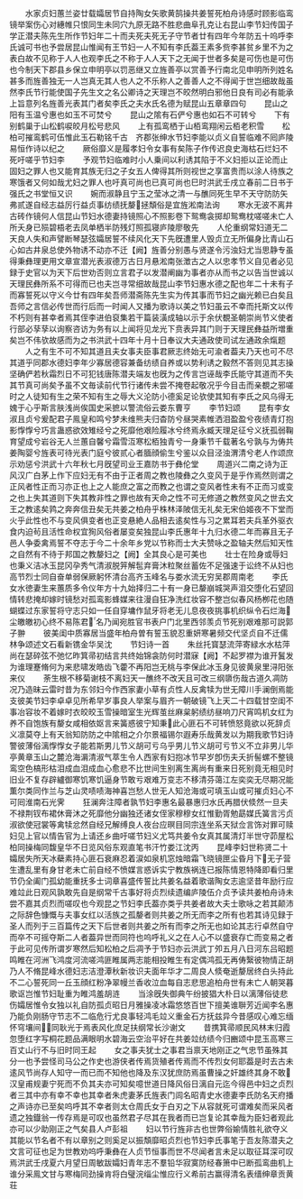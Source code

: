 <!-- { "loadSidebar": true } -->
　　水家贞妇蕙兰姿廿载孀居节自持陶女矢歌黄鹄操共姜誓死柏舟诗感时顾影临鸾镜举案伤心对繐帷只恨同生未同穴九原无路不胜悲曲阜孔克让右昆山李节妇传国子学正潜夫陈先生所作节妇年二十而夫死夫死无子守节者廿有四年今年防五十呜呼李氏诚可书也予尝居昆山惟闻有王节妇一人不知有李氏葢王素多赀李甚贫乡里不为之表白故不见称于人人也观李氏之不称于人人天下之无闻于世者多矣是可伤也是可伤也今制天下郡县乡保立申明亭以罚恶继又立旌善亭以赏善予行南北见申明所列姓名甚多而旌善独无一人岂真无其人也人之不乐称人之善善人之不得闻于世岂细故哉虽然李氏节行能使国子先生文之名公卿诗之天理岂不皎然明白邪他日良有司必有能承上旨意列名旌善光表其门者矣李氏之夫水氏名德为赋昆山五章章四句
　　昆山之阳有玉温兮惠也如玉不可焚兮
　　昆山之隂有石俨兮惠也如石不可转兮
　　下有别鹤巢于山松鹤唳皎月松号悲风
　　上有孤鸾栖于山栢鸾翔闲云栢老积雪
　　松柏可摧鸾鹤可伍惟此玉石勒铭千古　齐郡张绅水节妇李能以贞义自誓临难不囘庐陵易恒作诗以纪之
　　厥俗靡义是履孝妇令女事有矣陈子作传迟良史海枯石烂妇不死吁嗟乎节妇李
　　予观节妇临难时小人乗间以利诱其陷于不义妇拒以正论而止固妇之罪人也又能育其族无归之子女五人俾得其所则视世之享富贵而以涂人待族之寒饿者又何如哉尤妇之罪人也吁真可尚也已真可尚也巳时洪武壬戌立春前二日书于强氏之书堂恒又识
　　婉而淑静且宁玉之莹冰之清一与醮同死生早不天守防防矢弗贰遂自经志益厉行益贞事纺绩抚嫠拯頽俗是宜旌淞南法询
　　寒水无波不离井古砖作镜何人信昆山节妇水德妻持镜照心不照影卷下鸳鸯衾掷却鸳鸯枕嗟嗟未亡人所夭身已殒碧梧老去凤单栖半防残灯照孤寝庐陵廖敬先
　　人伦重纲常妇道无二天良人失和声譬断琴瑟弦孀居誓不续风化天下先旣遭里人毁贞立无所偏身比青山石心如古井泉总使外物诱不动亦不迁【阙】旌善分别愚与贤遂令污浊妇尤当思静专虽得秉彝理更用文章宣潜光表淑德万古日月悬淞南张澂古之人以忠孝节义自见者必见録于史官以为天下后世劝否则立言君子以发潜阐幽为事者亦从而书之以告当世诚以天理民彝所系不可得而已也夫岂寻常细故哉昆山李节妇惠水德之配也年二十未有子而寡誓死以守义今廿有四年矣吾师潜斋陈先生实为传其事而节妇之幽光赖已白矣且吾师之言信必传世而行后而一时闻人又播为歌诗以美之节妇虽云不幸而托斯文以传不朽则有甚幸者焉其侄李进伯裒集若干篇装潢成轴以示于余伏覩圣朝崇尚节义使者行部必孶孶以询察咨访为务有以上闻将见龙光下贲表异其门则于天理民彝益所増重矣岂不伟欤故感而为之书洪武十四年十月十日奉议大夫通政使司试左通政余熂题
　　人之有生不可不知其道且夫女事夫臣事君厥志终始无可渝者葢夫乃天也可不尽其道乎同郡水德妇李年少寡居德容兼备纺绩自养或以势利诱之毅然不答则见其志操坚确俨若秋霜烈日不可犯钱唐陈潜夫端友也旣为之传言岂诬哉李氏能守其道而不失其节真可尚矣予虽不文毎读前代节行诸传未尝不掩卷起敬况乎今目击而亲覩之邪嗟时之人徒知有生之荣不知有生之辱大义沦防小德奚足论欤使其知有李氏之风乌得无媿于心乎斯言肤浅尚俟国史采摭以警流俗云娄东曹亨
　　李节妇颂
　　昆有李女淑且贞兮爰配君子鳯皇和鸣兮梦未维熊夫归杳防兮昼哭素帷洒泪盈盈兮夜绩青灯抱影惸惸兮巧言蛊惑欲效雉经兮之死靡他艰险履冰兮终焉永臧天理足征兮义抚孤弱鞠育望成兮岩谷无人兰蕙自馨兮霜雪沍寒松栢独青兮一身秉节千载著名兮孰与为俦共姜陶婴兮旌表可待光表门庭兮彼贰心者腼顔偷生兮鉴以众目泾浊渭清兮老人作颂庶示劝惩兮洪武十六年秋七月旣望司业王嘉防书于彝伦堂
　　周道兴二南之诗为正风汉广白茅上作下应妇无有不由于正者周之教也陵彝之久变风于是乎作焉然则谓之正风者性正而习亦正也上之人能庶之富之而教之也谓之变风者性未有不正而习或变之也上失其道则下失其教非性之罪也故有天命之性不可无修道之教然变风之世去文王之教逺矣鹑之奔奔信丑矣无共姜之柏舟乎株林泽陂信无礼矣无宋伯姬夜不下堂而火乎此性也不与变风俱变者也正变悬絶人品相去逺矣性与习之累耳若夫兵革外驱衣食内迫茍且活性命权宜狥风俗者屡变矣独昆山李氏惠年十九归水德二年而寡且无子邑人争委禽焉誓不夺志于今二十余年乡党以节称而士大夫赞咏之盈轴夫然后知天性之自然有不待于邦国之教嫠妇之【阙】全其良心是可美也
　　壮士在险身或辱妇也秉义洁冰玉昆冈孕秀气清淑脱笄解髢弃膏沐粒聚丝蓄佐不足强速于讼终不从妇也高节烈士同自奋单弱保厥躬怀清台高齐玉峰名与娄水流无穷吴郡周南老
　　李氏女水徳妻生来蕙质多令仪年方十九始择归二十有一身已嫠崩城哭声泪交堕化石望回情转悲掩却嫁时镜愁对孤鸾影蜂媒来往漫自狂净洗红妆容不整岂似春风杨栁花也随蝴蝶过东家誓将守志只如一任自穿墉作鼠牙将老无儿息夜夜挑事机织纵令石烂海尘皦皦初心终不易陈君名乃闻宛胜官书表户门北里西邻羡贞节死别艰难那可説郭子翀
　　彼美闺中质寡居当盛年柏舟曽有誓玉貌忍重妍寒暑频交代坚贞自不迁儒林争颂述文石看新镌金华吴沈
　　节妇诗一首
　　朱丝托寳瑟流萍寄緑水水枯萍尚在瑟碎弦不弛忆昨箕帚初结言共终始锦衾防何时潜寐【阙】不起罗襟为谁开鬒发为谁理蹇脩何为来悲啸发皓齿飞藿不再阳岂无桃与李保此冰玉身见彼黄泉里浔阳张来仪
　　荼生根不移菊谢枝不离妇天一醮终不改天且可改三纲隳伤哉古道久凋防况乃造昧云雷时昔为东邻妇今作西家妻小草有贞性人反禽犊为世无障川手澜倒焉能支彼美节妇李卓卓见所希早岁事良人举案与眉齐一朝破镜飞上天二十四载甘空闺不事冶容妆不着嫁时衣皎皎玉雪操暗室生光辉茧丝麻枲躬绩纺昼响刀尺宵鸣机女红为养不自饱族有嫠女咸相依妪言来簧惑彼宁知秉此心匪石不可转愤怒竟欲以死辞贞义凛莫夺上有天翁知防防之中隂相之介尔景福锡尔遐寿乐哉黄发以为期我歌节妇诗警彼薄俗漓惸惸女子能若斯男儿节义胡可亏乌乎男儿节义胡可亏节义不立非男儿华亭黄章玉山之麓沧海漘清淑气萃生令人西家有妇抱冰节早岁卽伤夫夭折髻螺不整镜鸾空色槁形枯泪成血泪成血心愈悲不比世间生别离生离尚有重来日死别竟无相见时旧业不复存辟纑御寒饥寒饥逼身节敢亏艰难万变志不移清芬蔼江左奕奕无尽期况能薫尔类同作兰与芝山灵啧啧海神喜岂愁人世无人知沧海或可填玉山或可摧贞妇心不可囘淮南石光霁
　　狂澜奔注障者孰节妇李惠名最暴惠归水氏再腊伏倐然一旦夫不禄荆钗布裙休膏沐之死靡他分幽独还诸女侄家穆穆女红惟勤胥勉勗媒氏簧言污贞淑欲使冠裳等禽犊忿然自经兄解缚良人夜台应暝目同宗连坐系天狱佥言饰对罪可赎妇见上官以情告官为上请还乡曲吁嗟节妇义尤笃共姜令女真其属清灯半世守茆屋松柏同操梅同馥皇华不日览风俗东观直笔书汗竹娄江沈丙
　　昆峰李妇世称贤二十孀居失所天冰蘗素持心匪石衰麻忍着涙如泉机窓烛暗霜飞晓镜匣尘昏月下无子营生遭乱里有身甘老未亡前自经不愤媒言惑诉实宁教族祸连已报陈情恩特降即看归里节仍全阖门孤幼能重抚多士词章喜盛传誓比共姜名益着歌谐陶女志逾坚昔年励行应难竝此日观风孰敢先自是纲常千古事好将贞烈续遗编庐陵伍介贞予读共姜柏舟诗未尝不嘉其贞烈而嗟叹也今观昆之节妇李氏葢亦类乎共姜者故大夫士歌咏之若其颠沛之际辞色慷慨与夫事女红以活族之孤嫠者则共姜之所无而李之所有也若其诗见録于圣人而列于三百篇传之天下后世者则共姜之所有而李之所无也如论其志行卓然自守而卒不可摇夺斯二人者葢异世而同符也呜呼礼义之在人心不以盛衰存亡而变易之者于此可见传所谓岁寒然后知松柏之后凋予于节妇亦云洪武丁夘五月八日河东吕昭题鸣睢在河洲飞鸿度河流嗟鸿匪睢属两志能相投睢生有定偶鸿孤无再俦繄彼物情正胡乃人不脩昆峰水德妇志洁澄潭秋新妆识夫面年华才二周良人倐奄逝嫠居终白头持此不二心誓死同一丘玉顔红粉净翠幔兰香收泣血每自志悲思追柏舟世有未亡人朝哭暮歌讴岂惟节妇耻重为睢鸿羞胡涟
　　当涂旣失御典午纷披猖大朴日以漓薄俗徒悲伤孀居惟令女独以礼自防孤贞昭日月雅操凌冰霜悠悠百世下擅美谁聨芳近闻李名惠乃能负刚肠守节志不二临危行尤良事轻鸿毛竝义重金石方抚兹异今昔感叹心难忘缅怀穹壤间同耿光于焉表风化庶足扶纲常长沙谢文
　　昔携箕帚顺民风林末归霞忽堕红字写桐花题品满眼明水碧海云空治平好在共姜竝纺绩今归豳颂中昆玉高寒三百丈山行不与旧时同王起
　　女之事夫犹士之事君当禀天地刚正之气忠节虽殊其分一也予尝怪司马公之作史也游侠者传焉货殖者传焉而不传烈女何耶葢是时去古未逺风节尚存人知守一而已而不知他也降及东汉犹庶防焉虽曹操之奸雄终其身不敢汉皇甫规妻宁死而不负其夫亦可知矣噫世道日降风俗日漓自元迄今得邑中妇之贞烈者三其中亦有幸不幸也其幸者朱虎妻茅氏旌表门闾名昭青史水德妻李氏防名天府播之声诗亦已至矣呜呼其不幸者则太仓周氏女于白刃之下从容就死可谓难矣而采风者遗之独鐡翁一传存焉是可叹也虽然君子尽其在我者而已岂复论其幸哉为臣妇者观此亦可以少助刚正之气矣县人卢彭祖
　　妇以节行旌非古也世弊俗媮情胜礼欲夺义其能以节名者不有以章别之则奚足以振頽靡昭贞烈也节妇李氏事笔于吾友陈潜夫之文言可征也足为世教劝呜呼秉彝在人贞节恒事而世不尽闻者言未足以取征耳深可叹焉洪武壬戌夏六月望日周敏跋孀妇青年志不羣铅华寂寞防经春箫中已断孤鸾曲机上谁分采鳯文甘与寒梅同劲操肯将白璧浣缁尘惟应行义希前古赢得清名表缙绅章贡黄荘
